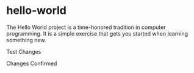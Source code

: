 # hello-world
The Hello World project is a time-honored tradition in computer programming. It is a simple exercise that gets you started when learning something new.

Test Changes

Changes Confirmed
